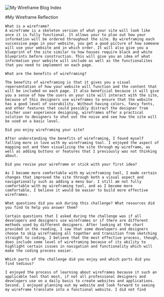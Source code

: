 
![My Wireframe Blog Index](wireframe-blog-index.png)

#My Wireframe Reflection

    What is a wireframe?
    A wireframe is a skeleton version of what your site will look like once it is fully functional. It allows your to plan out how your information will be ordered throughout the site. By wireframing each successive page in your website, you get a good picture of how someone will use your website and in which order. It will also give you a blueprint of the site similar to how houses require black and white blueprints before construction. This will give you an idea of what information your website will include as well as the functionalites that you need to implement on each page.

    What are the benefits of wireframing?

    The benefits of wireframing is that it gives you a visual repersentation of how your website will function and the content that will be included on each page. It also beneficial because it will give you a sense of how the users on your site will interact with the site, because of this designers use wireframes to ensure that the website has a good level of userability. Without having colors, fancy fonts, and other features that could possibly distract the designer from his/her user experience designing, wireframes offer a practical solution to designers to shut out the noise and see how the site will be used on a basic level.

    Did you enjoy wireframing your site?

    After understanding the benefits of wireframing, I found myself falling more in love with my wireframing tool. I enjoyed the aspect of mapping out and then visualizing the site through my wireframe, as well as adding buttons or features that I previously was not thinking about.

    Did you revise your wireframe or stick with your first idea?

    As I became more comfortable with my wireframing tool, I made certain changes that improved the site through both a visual aspect and navigationally such as adding a menu bar. I still am not fully comfortable with my wireframing tool, and as I become more comfortable, I believe it would be easier to build more effective wireframes.

    What questions did you ask during this challenge? What resources did you find to help you answer them?

    Certain questions that I asked during the challenge was if all developers and designers use wireframes or if there are different methods used by different designers. After looking at the chart provided in the reading, I saw that some developers and designers choose to skip wireframing all together and transition from sketching straight to coding. I believe that the most effective process, though, does include some level of wireframing because of its ability to highlight certain issues in navigation and functionality which will make the coding process easier.

    Which parts of the challenge did you enjoy and which parts did you find tedious?

    I enjoyed the process of learning about wireframes because it such an applicable tool that most, if not all professional designers and developers use on a daily basis to create websites and applications. Second, I enjoyed planning out my website and look forward to seeing my wireframe translate into a functional website. I did not find
